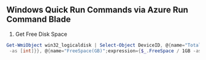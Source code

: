 ## Windows Quick Run Commands via Azure Run Command Blade

1. Get Free Disk Space

```powershell
Get-WmiObject win32_logicaldisk | Select-Object DeviceID, @{name="Total Size(GB)";expression={$_.Size / 1GB
 -as [int]}}, @{name="FreeSpace(GB)";expression={$_.FreeSpace / 1GB -as [int]}}
```
